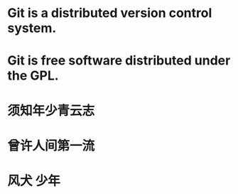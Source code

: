 # Git is a distributed version control system.
# Git is free software distributed under the GPL.
# 须知年少青云志
# 曾许人间第一流

# 风犬   少年

